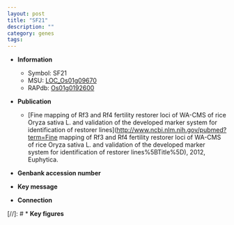 ```yaml
---
layout: post
title: "SF21"
description: ""
category: genes
tags: 
---
```


* **Information**  
    + Symbol: SF21  
    + MSU: [LOC_Os01g09670](http://rice.uga.edu/cgi-bin/ORF_infopage.cgi?orf=LOC_Os01g09670)  
    + RAPdb: [Os01g0192600](https://rapdb.dna.affrc.go.jp/locus/?name=Os01g0192600)  

* **Publication**  
    + [Fine mapping of Rf3 and Rf4 fertility restorer loci of WA-CMS of rice Oryza sativa L. and validation of the developed marker system for identification of restorer lines](http://www.ncbi.nlm.nih.gov/pubmed?term=Fine mapping of Rf3 and Rf4 fertility restorer loci of WA-CMS of rice Oryza sativa L. and validation of the developed marker system for identification of restorer lines%5BTitle%5D), 2012, Euphytica.

* **Genbank accession number**  

* **Key message**  

* **Connection**  

[//]: # * **Key figures**  


